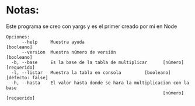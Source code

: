 # Notas:

Este programa se creo con yargs y es el primer creado por mi en Node

```
Opciones:
      --help     Muestra ayuda                                        [booleano]
      --version  Muestra número de versión                            [booleano]
  -b, --base     Es la base de la tabla de multiplicar      [número] [requerido]
  -l, --listar   Muestra la tabla en consola         [booleano] [defecto: false]
  -h, --hasta    El valor hasta donde se hara la multiplicacion con la base
                                                            [número] [requerido]
```
